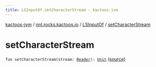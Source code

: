 ```yaml
---
title: LSInputOf.setCharacterStream - kactoos-jvm
---
```


[kactoos-jvm](../../index.html) / [nnl.rocks.kactoos.io](../index.html) / [LSInputOf](index.html) / [setCharacterStream](./set-character-stream.html)

# setCharacterStream

`fun setCharacterStream(stream: `[`Reader`](http://docs.oracle.com/javase/8/docs/api/java/io/Reader.html)`): `[`Unit`](https://kotlinlang.org/api/latest/jvm/stdlib/kotlin/-unit/index.html) [(source)](https://github.com/neonailol/kactoos/blob/master/kactoos-jvm/src/main/kotlin/nnl/rocks/kactoos/io/LSInputOf.kt#L42)